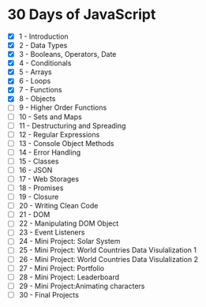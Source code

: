 # 30 Days of JavaScript

- [x] 1 - Introduction
- [x] 2 - Data Types
- [x] 3 - Booleans, Operators, Date
- [x] 4 - Conditionals
- [x] 5 - Arrays
- [x] 6 - Loops
- [x] 7 - Functions
- [x] 8 - Objects
- [ ] 9 - Higher Order Functions
- [ ] 10 - Sets and Maps
- [ ] 11 - Destructuring and Spreading
- [ ] 12 - Regular Expressions
- [ ] 13 - Console Object Methods
- [ ] 14 - Error Handling
- [ ] 15 - Classes
- [ ] 16 - JSON
- [ ] 17 - Web Storages
- [ ] 18 - Promises
- [ ] 19 - Closure
- [ ] 20 - Writing Clean Code
- [ ] 21 - DOM
- [ ] 22 - Manipulating DOM Object
- [ ] 23 - Event Listeners
- [ ] 24 - Mini Project: Solar System
- [ ] 25 - Mini Project: World Countries Data Visulalization 1
- [ ] 26 - Mini Project: World Countries Data Visulalization 2
- [ ] 27 - Mini Project: Portfolio
- [ ] 28 - Mini Project: Leaderboard
- [ ] 29 - Mini Project:Animating characters
- [ ] 30 - Final Projects